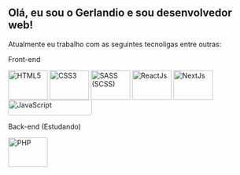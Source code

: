 ## Olá, eu sou o Gerlandio e sou desenvolvedor web!
<p>Atualmente eu trabalho com as seguintes tecnoligas entre outras:</p>
<p>Front-end</p>
<div>
  <img align="center" alt="HTML5" height="60" width="80" src="https://cdn.jsdelivr.net/gh/devicons/devicon/icons/html5/html5-original-wordmark.svg" />
  <img align="center" alt="CSS3" height="60" width="80" src="https://cdn.jsdelivr.net/gh/devicons/devicon/icons/css3/css3-original-wordmark.svg" />
  <img align="center" alt="SASS (SCSS)" height="60" width="80" src="https://cdn.jsdelivr.net/gh/devicons/devicon/icons/sass/sass-original.svg" />
  <img align="center" alt="ReactJs" height="60" width="80" src="https://cdn.jsdelivr.net/gh/devicons/devicon/icons/react/react-original-wordmark.svg" />
  <img align="center" alt="NextJs" height="60" width="80" src="https://cdn.jsdelivr.net/gh/devicons/devicon/icons/nextjs/nextjs-original-wordmark.svg" />

  <img align="center" alt="JavaScript" height="32" width="170" style="border-radius: 4px" src="https://img.shields.io/badge/JavaScript-F7DF1E?style=for-the-badge&logo=javascript&logoColor=black" />

</div>

<p>Back-end (Estudando)</p>
<div>  
  <img align="center" alt="PHP" height="60" width="80" src="https://cdn.jsdelivr.net/gh/devicons/devicon/icons/php/php-original.svg" /><br>
</div>




